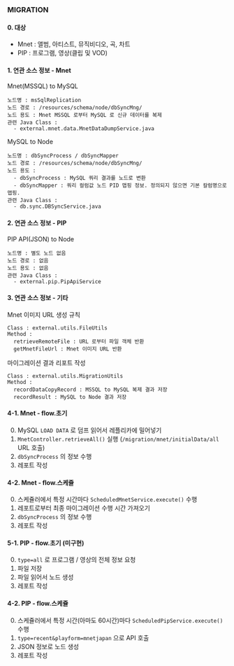 ### MIGRATION

#### 0. 대상

- Mnet : 앨범, 아티스트, 뮤직비디오, 곡, 차트
- PIP : 프로그램, 영상(클립 및 VOD)

#### 1. 연관 소스 정보 - Mnet

Mnet(MSSQL) to MySQL
```
노드명 : msSqlReplication
노드 경로 : /resources/schema/node/dbSyncMng/
노드 용도 : Mnet MSSQL 로부터 MySQL 로 신규 데이터를 복제
관련 Java Class : 
  - external.mnet.data.MnetDataDumpService.java
```

MySQL to Node
```
노드명 : dbSyncProcess / dbSyncMapper
노드 경로 : /resources/schema/node/dbSyncMng/
노드 용도 : 
  - dbSyncProcess : MySQL 쿼리 결과를 노드로 변환
  - dbSyncMapper : 쿼리 컬럼값 노드 PID 맵핑 정보. 정의되지 않으면 기본 칼럼명으로 맵핑.
관련 Java Class :
  - db.sync.DBSyncService.java
```


#### 2. 연관 소스 정보 - PIP

PIP API(JSON) to Node
```
노드명 : 별도 노드 없음
노드 경로 : 없음
노드 용도 : 없음
관련 Java Class :
  - external.pip.PipApiService
```

#### 3. 연관 소스 정보 - 기타

Mnet 이미지 URL 생성 규칙 
```
Class : external.utils.FileUtils
Method :
  retrieveRemoteFile : URL 로부터 파일 객체 반환
  getMnetFileUrl : Mnet 이미지 URL 반환
```

마이그레이션 결과 리포트 작성 
```
Class : external.utils.MigrationUtils
Method : 
  recordDataCopyRecord : MSSQL to MySQL 복제 결과 저장
  recordResult : MySQL to Node 결과 저장 
```

#### 4-1. Mnet - flow.초기

0. MySQL `LOAD DATA` 로 덤프 읽어서 레플리카에 밀어넣기
1. `MnetController.retrieveAll()` 실행 (`/migration/mnet/initialData/all` URL 호출)
2. `dbSyncProcess` 의 정보 수행
3. 레포트 작성

#### 4-2. Mnet - flow.스케쥴

0. 스케쥴러에서 특정 시간마다 `ScheduledMnetService.execute()` 수행
1. 레포트로부터 최종 마이그레이션 수행 시간 가져오기
2. `dbSyncProcess` 의 정보 수행
3. 레포트 작성


#### 5-1. PIP - flow.초기 (미구현)

0. `type=all` 로 프로그램 / 영상의 전체 정보 요청
1. 파일 저장
2. 파일 읽어서 노드 생성
3. 레포트 작성

#### 4-2. PIP - flow.스케쥴

0. 스케쥴러에서 특정 시간(아마도 60시간)마다 `ScheduledPipService.execute()` 수행
1. `type=recent&playform=mnetjapan` 으로 API 호출
2. JSON 정보로 노드 생성
3. 레포트 작성